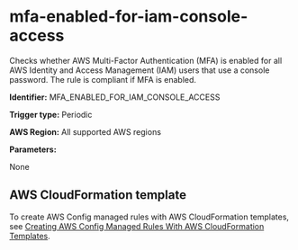 # mfa\-enabled\-for\-iam\-console\-access<a name="mfa-enabled-for-iam-console-access"></a>

Checks whether AWS Multi\-Factor Authentication \(MFA\) is enabled for all AWS Identity and Access Management \(IAM\) users that use a console password\. The rule is compliant if MFA is enabled\. 

**Identifier:** MFA\_ENABLED\_FOR\_IAM\_CONSOLE\_ACCESS

**Trigger type:** Periodic

**AWS Region:** All supported AWS regions

**Parameters:**

None  

## AWS CloudFormation template<a name="w24aac11c29c17b7d243c15"></a>

To create AWS Config managed rules with AWS CloudFormation templates, see [Creating AWS Config Managed Rules With AWS CloudFormation Templates](aws-config-managed-rules-cloudformation-templates.md)\.